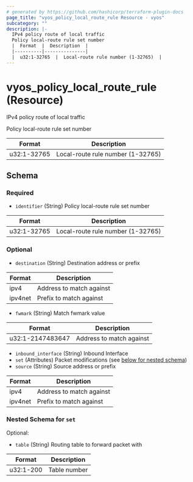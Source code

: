 ```yaml
---
# generated by https://github.com/hashicorp/terraform-plugin-docs
page_title: "vyos_policy_local_route_rule Resource - vyos"
subcategory: ""
description: |-
  IPv4 policy route of local traffic
  Policy local-route rule set number
  |  Format  |  Description  |
  |----------|---------------|
  |  u32:1-32765  |  Local-route rule number (1-32765)  |
---
```


# vyos_policy_local_route_rule (Resource)

IPv4 policy route of local traffic

Policy local-route rule set number

|  Format  |  Description  |
|----------|---------------|
|  u32:1-32765  |  Local-route rule number (1-32765)  |



<!-- schema generated by tfplugindocs -->
## Schema

### Required

- `identifier` (String) Policy local-route rule set number

|  Format  |  Description  |
|----------|---------------|
|  u32:1-32765  |  Local-route rule number (1-32765)  |

### Optional

- `destination` (String) Destination address or prefix

|  Format  |  Description  |
|----------|---------------|
|  ipv4  |  Address to match against  |
|  ipv4net  |  Prefix to match against  |
- `fwmark` (String) Match fwmark value

|  Format  |  Description  |
|----------|---------------|
|  u32:1-2147483647  |  Address to match against  |
- `inbound_interface` (String) Inbound Interface
- `set` (Attributes) Packet modifications (see [below for nested schema](#nestedatt--set))
- `source` (String) Source address or prefix

|  Format  |  Description  |
|----------|---------------|
|  ipv4  |  Address to match against  |
|  ipv4net  |  Prefix to match against  |

<a id="nestedatt--set"></a>
### Nested Schema for `set`

Optional:

- `table` (String) Routing table to forward packet with

|  Format  |  Description  |
|----------|---------------|
|  u32:1-200  |  Table number  |
